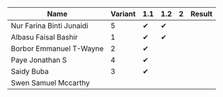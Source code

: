 |Name                              |Variant| 1.1 | 1.2 | 2 | Result |
|----------------------------------|-------|-----|-----|-----|----|
|Nur Farina Binti Junaidi          | 5     | ✔  | ✔ |    |    |  
|Albasu Faisal Bashir              | 1     | ✔  | ✔ |    |    |  
|Borbor Emmanuel T-Wayne           | 2     | ✔  |    |    |    |        
|Paye Jonathan S                   | 4     | ✔  |    |    |    |     
|Saidy Buba                        | 3     | ✔  |    |    |    |    
|Swen Samuel Mccarthy              |       |    |    |    |    |   
